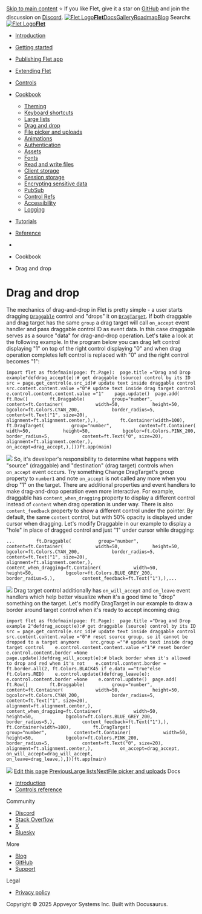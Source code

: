 [Skip to main content](https://flet.dev/docs/cookbook/drag-and-drop/#__docusaurus_skipToContent_fallback)
⭐️ If you like Flet, give it a star on [GitHub](https://github.com/flet-dev/flet) and join the discussion on [Discord](https://discord.gg/dzWXP8SHG8).
[![Flet Logo](https://flet.dev/img/logo.svg)**Flet**](https://flet.dev/)[Docs](https://flet.dev/docs/)[Gallery](https://flet.dev/gallery)[Roadmap](https://flet.dev/roadmap)[Blog](https://flet.dev/blog)
[](https://github.com/flet-dev/flet)
Search`K`
[![Flet Logo](https://flet.dev/img/logo.svg)**Flet**](https://flet.dev/)
  * [Introduction](https://flet.dev/docs/)
  * [Getting started](https://flet.dev/docs/getting-started/)
  * [Publishing Flet app](https://flet.dev/docs/publish)
  * [Extending Flet](https://flet.dev/docs/cookbook/drag-and-drop/)
  * [Controls](https://flet.dev/docs/controls)
  * [Cookbook](https://flet.dev/docs/cookbook/drag-and-drop/)
    * [Theming](https://flet.dev/docs/cookbook/theming)
    * [Keyboard shortcuts](https://flet.dev/docs/cookbook/keyboard-shortcuts)
    * [Large lists](https://flet.dev/docs/cookbook/large-lists)
    * [Drag and drop](https://flet.dev/docs/cookbook/drag-and-drop)
    * [File picker and uploads](https://flet.dev/docs/cookbook/file-picker-and-uploads)
    * [Animations](https://flet.dev/docs/cookbook/animations)
    * [Authentication](https://flet.dev/docs/cookbook/authentication)
    * [Assets](https://flet.dev/docs/cookbook/assets)
    * [Fonts](https://flet.dev/docs/cookbook/fonts)
    * [Read and write files](https://flet.dev/docs/cookbook/read-and-write-files)
    * [Client storage](https://flet.dev/docs/cookbook/client-storage)
    * [Session storage](https://flet.dev/docs/cookbook/session-storage)
    * [Encrypting sensitive data](https://flet.dev/docs/cookbook/encrypting-sensitive-data)
    * [PubSub](https://flet.dev/docs/cookbook/pub-sub)
    * [Control Refs](https://flet.dev/docs/cookbook/control-refs)
    * [Accessibility](https://flet.dev/docs/cookbook/accessibility)
    * [Logging](https://flet.dev/docs/cookbook/logging)
  * [Tutorials](https://flet.dev/docs/tutorials)
  * [Reference](https://flet.dev/docs/reference)


  * [](https://flet.dev/)
  * Cookbook
  * Drag and drop


# Drag and drop
The mechanics of drag-and-drop in Flet is pretty simple - a user starts dragging [`Draggable`](https://flet.dev/docs/controls/draggable) control and "drops" it on [`DragTarget`](https://flet.dev/docs/controls/dragtarget). If both draggable and drag target has the same `group` a drag target will call `on_accept` event handler and pass draggable control ID as event data. In this case draggable serves as a source "data" for drag-and-drop operation.
Let's take a look at the following example. In the program below you can drag left control displaying "1" on top of the right control displaying "0" and when drag operation completes left control is replaced with "0" and the right control becomes "1":
```
import flet as ftdefmain(page: ft.Page):  page.title ="Drag and Drop example"defdrag_accept(e):# get draggable (source) control by its ID    src = page.get_control(e.src_id)# update text inside draggable control    src.content.content.value ="0"# update text inside drag target control    e.control.content.content.value ="1"    page.update()  page.add(    ft.Row([        ft.Draggable(          group="number",          content=ft.Container(            width=50,            height=50,            bgcolor=ft.Colors.CYAN_200,            border_radius=5,            content=ft.Text("1", size=20),            alignment=ft.alignment.center,),),        ft.Container(width=100),        ft.DragTarget(          group="number",          content=ft.Container(            width=50,            height=50,            bgcolor=ft.Colors.PINK_200,            border_radius=5,            content=ft.Text("0", size=20),            alignment=ft.alignment.center,),          on_accept=drag_accept,),]))ft.app(main)
```

![](https://flet.dev/img/docs/getting-started/drag-and-drop-number.gif)
So, it's developer's responsibility to determine what happens with "source" (draggable) and "destination" (drag target) controls when `on_accept` event occurs.
Try something
Change DragTarget's group property to `number1` and note `on_accept` is not called any more when you drop "1" on the target.
There are additional properties and event handlers to make drag-and-drop operation even more interactive. For example, draggable has `content_when_dragging` property to display a different control instead of `content` when drag operation is under way. There is also `content_feedback` property to show a different control under the pointer. By default, the same `content` control, but with 50% opacity is displayed under cursor when dragging.
Let's modify Draggable in our example to display a "hole" in place of dragged control and just "1" under cursor while dragging:
```
...        ft.Draggable(          group="number",          content=ft.Container(            width=50,            height=50,            bgcolor=ft.Colors.CYAN_200,            border_radius=5,            content=ft.Text("1", size=20),            alignment=ft.alignment.center,),          content_when_dragging=ft.Container(            width=50,            height=50,            bgcolor=ft.Colors.BLUE_GREY_200,            border_radius=5,),          content_feedback=ft.Text("1"),),...
```

![](https://flet.dev/img/docs/getting-started/drag-and-drop-number-2.gif)
Drag target control additionally has `on_will_accept` and `on_leave` event handlers which help better visualize when it's a good time to "drop" something on the target. Let's modify DragTarget in our example to draw a border around target control when it's ready to accept incoming drag:
```
import flet as ftdefmain(page: ft.Page):  page.title ="Drag and Drop example 2"defdrag_accept(e):# get draggable (source) control by its ID    src = page.get_control(e.src_id)# update text inside draggable control    src.content.content.value ="0"# reset source group, so it cannot be dropped to a target anymore    src.group =""# update text inside drag target control    e.control.content.content.value ="1"# reset border    e.control.content.border =None    page.update()defdrag_will_accept(e):# black border when it's allowed to drop and red when it's not    e.control.content.border = ft.border.all(2, ft.Colors.BLACK45 if e.data =="true"else ft.Colors.RED)    e.control.update()defdrag_leave(e):    e.control.content.border =None    e.control.update()  page.add(    ft.Row([        ft.Draggable(          group="number",          content=ft.Container(            width=50,            height=50,            bgcolor=ft.Colors.CYAN_200,            border_radius=5,            content=ft.Text("1", size=20),            alignment=ft.alignment.center,),          content_when_dragging=ft.Container(            width=50,            height=50,            bgcolor=ft.Colors.BLUE_GREY_200,            border_radius=5,),          content_feedback=ft.Text("1"),),        ft.Container(width=100),        ft.DragTarget(          group="number",          content=ft.Container(            width=50,            height=50,            bgcolor=ft.Colors.PINK_200,            border_radius=5,            content=ft.Text("0", size=20),            alignment=ft.alignment.center,),          on_accept=drag_accept,          on_will_accept=drag_will_accept,          on_leave=drag_leave,),]))ft.app(main)
```

![](https://flet.dev/img/docs/getting-started/drag-and-drop-number-3.gif)
[Edit this page](https://github.com/flet-dev/website/edit/main/docs/cookbook/drag-and-drop.md)
[PreviousLarge lists](https://flet.dev/docs/cookbook/large-lists)[NextFile picker and uploads](https://flet.dev/docs/cookbook/file-picker-and-uploads)
Docs
  * [Introduction](https://flet.dev/docs)
  * [Controls reference](https://flet.dev/docs/controls)


Community
  * [Discord](https://discord.gg/dzWXP8SHG8)
  * [Stack Overflow](https://stackoverflow.com/questions/tagged/flet)
  * [X](https://x.com/fletdev)
  * [Bluesky](https://bsky.app/profile/fletdev.bsky.social)


More
  * [Blog](https://flet.dev/blog)
  * [GitHub](https://github.com/flet-dev/flet)
  * [Support](https://flet.dev/support)


Legal
  * [Privacy policy](https://flet.dev/privacy-policy)


Copyright © 2025 Appveyor Systems Inc. Built with Docusaurus.
